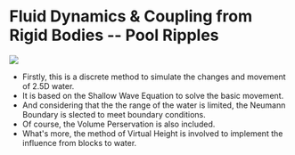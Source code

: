 # Fluid Dynamics & Coupling from Rigid Bodies -- Pool Ripples

![](wave.gif)

* Firstly, this is a discrete method to simulate the changes and movement of 2.5D water.
* It is based on the Shallow Wave Equation to solve the basic movement.
* And considering that the the range of the water is limited, the Neumann Boundary is slected to meet boundary     conditions.
* Of course, the Volume Perservation is also included.
* What's more, the method of Virtual Height is involved to implement the influence from blocks to water.
